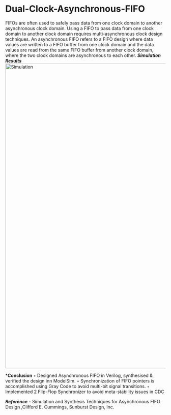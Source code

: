 # Dual-Clock-Asynchronous-FIFO
FIFOs are often used to safely pass data from one clock domain to another asynchronous clock domain. Using a FIFO to pass data from one clock domain to another clock domain requires multi-asynchronous clock design techniques. An asynchronous FIFO refers to a FIFO design where data values are written to a FIFO buffer from one clock domain and the data values are read from the same FIFO buffer from another clock domain, where the two clock domains are asynchronous to each other.
***Simulation Results***
<img width="959" alt="Simulation" src="https://github.com/user-attachments/assets/690ceac9-5c41-4f1a-bc83-4ccdad2fab19">

***Conclusion**
◦ Designed Asynchronous FIFO in Verilog, synthesised & verified the design inn ModelSim.
◦ Synchronization of FIFO pointers is accomplished using Gray Code to avoid multi-bit signal transitions.
◦ Implemented 2 Flip-Flop Synchronizer to avoid meta-stability issues in CDC


***Reference*** - Simulation and Synthesis Techniques for Asynchronous FIFO Design ,Clifford E. Cummings, Sunburst Design, Inc. 
